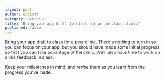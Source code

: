 ```yaml
---
layout: post
author: elliott
category: exercise
title: "Bring your app draft to class for an in-class clinic"
published: false
---
```


Bring your app draft to class for a peer clinic.  There's nothing to turn in so you can focus
on your app, but you should have made some initial progress so that you can take advantage of the clinic.
We'll also have time to work on clinic feedback in class.

Keep your milestones in mind, and *revise* them as you learn from the progress you've made.